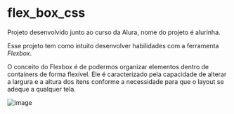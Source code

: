 # flex_box_css

Projeto desenvolvido junto ao curso da Alura, nome do projeto é alurinha. 

Esse projeto tem como intuito desenvolver habilidades com a ferramenta *Flexbox*.

O conceito do Flexbox é de podermos  organizar elementos dentro de containers de forma flexível. Ele é caracterizado pela capacidade de alterar a largura e a altura dos itens conforme a necessidade para que o layout se adeque a qualquer tela.

![image](https://user-images.githubusercontent.com/109157882/205469056-db05e6b7-046b-4698-83b6-884ecdff1d34.png)
